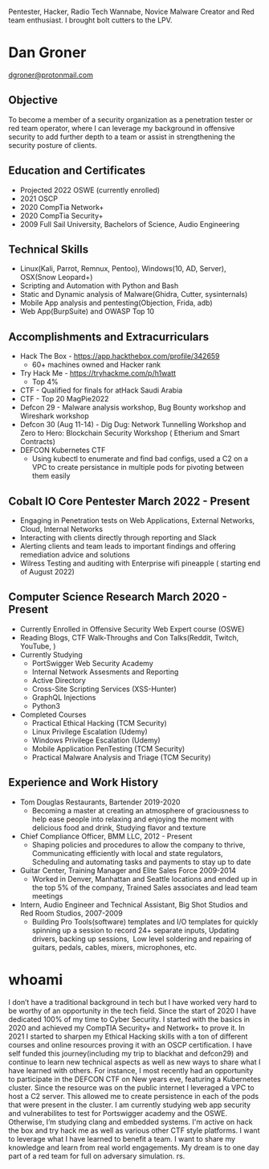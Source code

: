 Pentester, Hacker, Radio Tech Wannabe, Novice Malware Creator and Red team enthusiast. I brought bolt cutters to the LPV.
# Dan Groner
dgroner@protonmail.com 
## Objective
To become a member of a security organization as a penetration tester or red team operator, where I can leverage my background in offensive security to add further depth to a team or assist in strengthening the security posture of clients.
## Education and Certificates
- Projected 2022 OSWE (currently enrolled)
- 2021 OSCP 
- 2020 CompTia Network+
- 2020 CompTia Security+
- 2009 Full Sail University, Bachelors of Science, Audio Engineering
## Technical Skills
- Linux(Kali, Parrot, Remnux, Pentoo), Windows(10, AD, Server), OSX(Snow Leopard+)
- Scripting and Automation with Python and Bash
- Static and Dynamic analysis of Malware(Ghidra, Cutter, sysinternals)
- Mobile App analysis and pentesting(Objection, Frida, adb)
- Web App(BurpSuite) and OWASP Top 10
## Accomplishments and Extracurriculars
- Hack The Box - https://app.hackthebox.com/profile/342659
	- 60+ machines owned and Hacker rank
- Try Hack Me - https://tryhackme.com/p/h1watt
	- Top 4%
- CTF - Qualified for finals for atHack Saudi Arabia
- CTF - Top 20 MagPie2022
- Defcon 29 - Malware analysis workshop, Bug Bounty workshop and Wireshark workshop
- Defcon 30 (Aug 11-14) - Dig Dug: Network Tunnelling Workshop and Zero to Hero: Blockchain Security Workshop ( Etherium and Smart Contracts)
- DEFCON Kubernetes CTF
	- Using kubectl to enumerate and find bad configs, used a C2 on a VPC to create persistance in multiple pods for pivoting between them easily
## Cobalt IO Core Pentester March 2022 - Present
- Engaging in Penetration tests on Web Applications, External Networks, Cloud, Internal Networks
- Interacting with clients directly through reporting and Slack
- Alerting clients and team leads to important findings and offering remediation advice and solutions
- Wilress Testing and auditing with Enterprise wifi pineapple ( starting end of August 2022)
## Computer Science Research March 2020 - Present
- Currently Enrolled in Offensive Security Web Expert course (OSWE)
- Reading Blogs, CTF Walk-Throughs and Con Talks(Reddit, Twitch, YouTube, )
- Currently Studying
    - PortSwigger Web Security Academy
    - Internal Network Assesments and Reporting
    - Active Directory
    - Cross-Site Scripting Services (XSS-Hunter)
    - GraphQL Injections
    - Python3 
- Completed Courses
    - Practical Ethical Hacking (TCM Security)
    - Linux Privilege Escalation (Udemy)
    - Windows Privilege Escalation (Udemy)
    - Mobile Application PenTesting (TCM Security)
    - Practical Malware Analysis and Triage (TCM Security)
## Experience and Work History
- Tom Douglas Restaurants, Bartender 2019-2020
	- Becoming a master at creating an atmosphere of graciousness to help ease people into relaxing and enjoying the moment with delicious food and drink, Studying flavor and texture
- Chief Compliance Officer, BMM LLC, 2012 - Present
	- Shaping policies and procedures to allow the company to thrive, Communicating efficiently with local and state regulators, Scheduling and automating tasks and payments to stay up to date
- Guitar Center, Training Manager and Elite Sales Force 2009-2014
	- Worked in Denver, Manhattan and Seattle locations and ended up in the top 5% of the company, Trained Sales associates and lead team meetings
- Intern, Audio Engineer and Technical Assistant, Big Shot Studios and Red Room Studios, 2007-2009
	- Building Pro Tools(software) templates and I/O templates for quickly spinning up a session to record 24+ separate inputs, Updating drivers, backing up sessions,  Low level soldering and repairing of guitars, pedals, cables, mixers, microphones, etc.
# whoami
I don’t have a traditional background in tech but I have worked very hard to be worthy of an opportunity in the tech field. 
Since the start of 2020 I have dedicated 100% of my time to Cyber Security. I started with the basics in 2020 and achieved my CompTIA Security+ and Network+ to prove it. In 2021 I started to sharpen my Ethical Hacking skills with a ton of different courses and online resources proving it with an OSCP certification. I have self funded this journey(including my trip to blackhat and defcon29) and continue to learn new technical aspects as well as new ways to share what I have learned with others. 
For instance, I most recently had an opportunity to participate in the DEFCON CTF on New years eve, featuring a Kubernetes cluster. Since the resource was on the public internet I leveraged a VPC to host a C2 server. This allowed me to create persistence in each of the pods that were present in the cluster. 
I am currently studying web app security and vulnerabilites to test for Portswigger academy and the OSWE. Otherwise, I’m studying clang and embedded systems. I'm active on hack the box and try hack me as well as various other CTF style platforms. I want to leverage what I have learned to benefit a team. I want to share my knowledge and learn from real world engagements. My dream is to one day part of a red team for full on adversary simulation.
rs.

